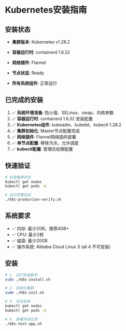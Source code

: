 # Kubernetes安装指南

##  安装状态

- **集群版本**: Kubernetes v1.28.2

- **容器运行时**: containerd 1.6.32

- **网络插件**: Flannel

- **节点状态**: Ready

- **所有系统组件**: 正常运行

  

##  已完成的安装

1. ✅ **系统环境准备**: 防火墙、SELinux、swap、内核参数
2. ✅ **容器运行时**: containerd 1.6.32 安装配置
3. ✅ **Kubernetes组件**: kubeadm、kubelet、kubectl 1.28.2
4. ✅ **集群初始化**: Master节点配置完成
5. ✅ **网络插件**: Flannel网络插件部署
6. ✅ **单节点配置**: 移除污点，允许调度
7. ✅ **kubectl配置**: 管理员权限配置

##  快速验证

```bash
# 检查集群状态
kubectl get nodes
kubectl get pods -A

# 运行完整验证
./k8s-production-verify.sh
```



## 系统要求
- ✅ 内存: 最少2GB，推荐4GB+ 
- ✅ CPU: 最少2核 
- ✅ 磁盘: 最少20GB 
- ✅ 操作系统: Alibaba Cloud Linux 3   (ali 4 不可安装)



## 安装

```bash
# 1. 运行安装脚本
sudo ./k8s-install.sh

# 2. 初始化集群
sudo ./k8s-init.sh

# 3. 验证安装
kubectl get nodes
kubectl get pods -A

# 4. 部署测试应用
./k8s-test-app.sh
```


